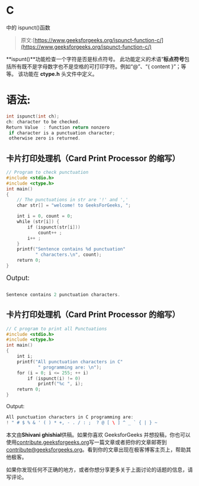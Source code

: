 # C

中的 ispunct()函数

> 原文:[https://www.geeksforgeeks.org/ispunct-function-c/](https://www.geeksforgeeks.org/ispunct-function-c/)

**ispunt()**功能检查一个字符是否是标点符号。
此功能定义的术语“**标点符号**包括所有既不是字母数字也不是空格的可打印字符。例如“@”、“{ content }”；等等。
该功能在 **ctype.h** 头文件中定义。

# 语法:

```cpp
int ispunct(int ch);
ch: character to be checked.
Return Value  : function return nonzero
 if character is a punctuation character;
 otherwise zero is returned. 

```

## 卡片打印处理机（Card Print Processor 的缩写）

```cpp
// Program to check punctuation
#include <stdio.h>
#include <ctype.h>
int main()
{
    // The punctuations in str are '!' and ','
    char str[] = "welcome! to GeeksForGeeks, ";

    int i = 0, count = 0;
    while (str[i]) {
        if (ispunct(str[i]))
            count++ ;
        i++ ;
    }
    printf("Sentence contains %d punctuation"
           " characters.\n", count);
    return 0;
}
```

<font size="+1">Output:</font>

```cpp

Sentence contains 2 punctuation characters.

```

## 卡片打印处理机（Card Print Processor 的缩写）

```cpp
// C program to print all Punctuations
#include <stdio.h>
#include <ctype.h>
int main()
{
    int i;
    printf("All punctuation characters in C"
            " programming are: \n");
    for (i = 0; i <= 255; ++ i)
        if (ispunct(i) != 0)
            printf("%c ", i);
    return 0;
}
```

Output:

```cpp
All punctuation characters in C programming are: 
! " # $ % & ' ( ) * +, - . / : ;  ? @ [ \ ] ^ _ ` { | } ~

```

本文由**Shivani ghishial**供稿。如果你喜欢 GeeksforGeeks 并想投稿，你也可以使用[contribute.geeksforgeeks.org](http://www.contribute.geeksforgeeks.org)写一篇文章或者把你的文章邮寄到 contribute@geeksforgeeks.org。看到你的文章出现在极客博客主页上，帮助其他极客。

如果你发现任何不正确的地方，或者你想分享更多关于上面讨论的话题的信息，请写评论。
